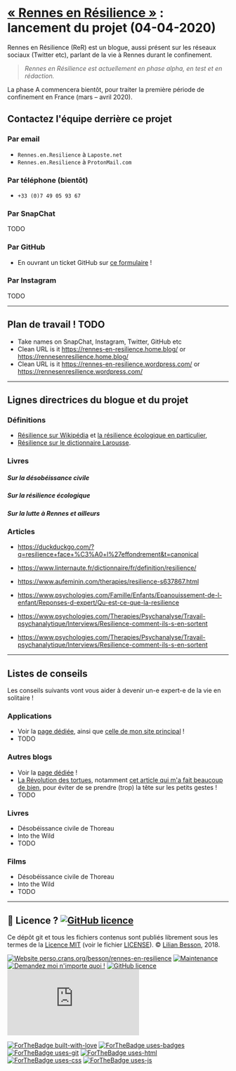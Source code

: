 # [« Rennes en Résilience »](https://rennesenresilience.home.blog/) : lancement du projet (04-04-2020)

Rennes en Résilience (ReR) est un blogue, aussi présent sur les réseaux sociaux (Twitter etc), parlant de la vie à Rennes durant le confinement.

> *Rennes en Résilience est actuellement en phase alpha, en test et en rédaction.*

La phase A commencera bientôt, pour traiter la première période de confinement en France (mars – avril 2020).

## Contactez l'équipe derrière ce projet
### Par email
- `Rennes.en.Resilience` à `Laposte.net`
- `Rennes.en.Resilience` à `ProtonMail.com`

### Par téléphone (bientôt)
- `+33 (0)7 49 05 93 67`

### Par SnapChat
TODO

### Par GitHub
- En ouvrant un ticket GitHub sur [ce formulaire](https://GitHub.com/RennesEnResilience/contact) !

### Par Instagram
TODO

---

## Plan de travail ! TODO

- Take names on SnapChat, Instagram, Twitter, GitHub etc
- Clean URL is it https://rennes-en-resilience.home.blog/ or https://rennesenresilience.home.blog/
- Clean URL is it https://rennes-en-resilience.wordpress.com/ or https://rennesenresilience.wordpress.com/

---

## Lignes directrices du blogue et du projet

### Définitions
- [Résilience sur Wikipédia](https://fr.wikipedia.org/wiki/R%C3%A9silience) et [la résilience écologique en particulier](https://fr.wikipedia.org/wiki/R%C3%A9silience_(%C3%A9cologie)),
- [Résilience sur le dictionnaire Larousse](https://www.larousse.fr/dictionnaires/francais/r%C3%A9silience/68616).

### Livres
##### Sur la désobéissance civile
##### Sur la résilience écologique
##### Sur la lutte à Rennes et ailleurs

### Articles
- https://duckduckgo.com/?q=resilience+face+%C3%A0+l%27effondrement&t=canonical

- https://www.linternaute.fr/dictionnaire/fr/definition/resilience/
- https://www.aufeminin.com/therapies/resilience-s637867.html
- https://www.psychologies.com/Famille/Enfants/Epanouissement-de-l-enfant/Reponses-d-expert/Qu-est-ce-que-la-resilience
- https://www.psychologies.com/Therapies/Psychanalyse/Travail-psychanalytique/Interviews/Resilience-comment-ils-s-en-sortent
- https://www.psychologies.com/Therapies/Psychanalyse/Travail-psychanalytique/Interviews/Resilience-comment-ils-s-en-sortent

---

## Listes de conseils

Les conseils suivants vont vous aider à devenir un-e expert-e de la vie en solitaire !

### Applications
- Voir la [page dédiée](applications-en-confinement), ainsi que [celle de mon site principal](https://perso.crans.org/besson/apk.fr.html) !
- TODO

### Autres blogs
- Voir la [page dédiée](blogs-parlant-de-resilience) !
- [La Révolution des tortues](http://www.larevolutiondestortues.fr/), notamment [cet article qui m'a fait beaucoup de bien](http://www.larevolutiondestortues.fr/petits-gestes-surresponsabilisation-individuelle), pour éviter de se prendre (trop) la tête sur les petits gestes !
- TODO

### Livres
- Désobéissance civile de Thoreau
- Into the Wild
- TODO

### Films
- Désobéissance civile de Thoreau
- Into the Wild
- TODO

----

## :scroll: Licence ? [![GitHub licence](https://img.shields.io/github/license/Naereen/rennes-en-resilience.svg)](https://github.com/Naereen/rennes-en-resilience/blob/master/LICENSE)
Ce dépôt git et tous les fichiers contenus sont publiés librement sous les termes de la [Licence MIT](https://lbesson.mit-license.org/) (voir le fichier [LICENSE](LICENSE)).
© [Lilian Besson](https://GitHub.com/Naereen), 2018.

[![Website perso.crans.org/besson/rennes-en-resilience](https://img.shields.io/website-up-down-green-red/http/perso.crans.org.svg)](https://perso.crans.org/besson/rennes-en-resilience/)
[![Maintenance](https://img.shields.io/badge/Maintained%3F-yes-green.svg)](https://GitHub.com/Naereen/rennes-en-resilience/graphs/commit-activity)
[![Demandez moi n'importe quoi !](https://img.shields.io/badge/Demandez%20moi-n'%20importe%20quoi-1abc9c.svg)](https://GitHub.com/Naereen/ama.fr)
[![GitHub licence](https://img.shields.io/github/license/Naereen/rennes-en-resilience.svg)](https://github.com/Naereen/rennes-en-resilience/blob/master/LICENSE)
[![Analytics](https://ga-beacon.appspot.com/UA-38514290-17/github.com/Naereen/rennes-en-resilience/README.md?pixel)](https://GitHub.com/Naereen/rennes-en-resilience/)

[![ForTheBadge built-with-love](http://ForTheBadge.com/images/badges/built-with-love.svg)](https://GitHub.com/Naereen/)
[![ForTheBadge uses-badges](http://ForTheBadge.com/images/badges/uses-badges.svg)](http://ForTheBadge.com)
[![ForTheBadge uses-git](http://ForTheBadge.com/images/badges/uses-git.svg)](https://GitHub.com/)
[![ForTheBadge uses-html](http://ForTheBadge.com/images/badges/uses-html.svg)](http://ForTheBadge.com)
[![ForTheBadge uses-css](http://ForTheBadge.com/images/badges/uses-css.svg)](http://ForTheBadge.com)
[![ForTheBadge uses-js](http://ForTheBadge.com/images/badges/uses-js.svg)](http://ForTheBadge.com)
